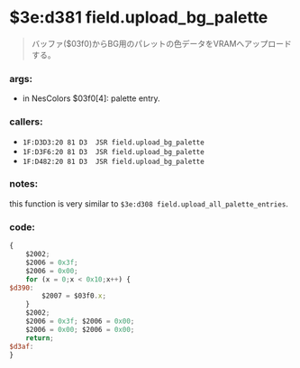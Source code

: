 ﻿
# $3e:d381 field.upload_bg_palette
> バッファ($03f0)からBG用のパレットの色データをVRAMへアップロードする。

### args:
+	in NesColors $03f0[4]: palette entry.

### callers:
+	`1F:D3D3:20 81 D3  JSR field.upload_bg_palette`
+	`1F:D3F6:20 81 D3  JSR field.upload_bg_palette`
+	`1F:D482:20 81 D3  JSR field.upload_bg_palette`

### notes:
this function is very similar to `$3e:d308 field.upload_all_palette_entries`.

### code:
```js
{
	$2002;
	$2006 = 0x3f;
	$2006 = 0x00;	
	for (x = 0;x < 0x10;x++) {
$d390:
		$2007 = $03f0.x;
	}
	$2002;
	$2006 = 0x3f; $2006 = 0x00;
	$2006 = 0x00; $2006 = 0x00;
	return;
$d3af:
}
```

